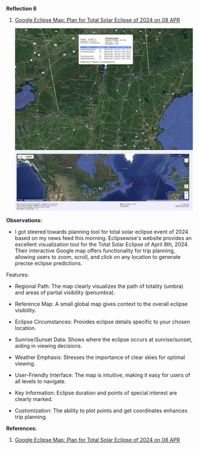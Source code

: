 **Reflection 6**


1. [Google Eclipse Map: Plan for Total Solar Eclipse of 2024 on 08 APR](https://eclipsewise.com/solar/SEgmapx/2001-2100/SE2024Apr08Tgmapx.html)

    ![Figure 1](Week6_Figures/Figure1.png)
    ![Figure 1](Week6_Figures/Figure2.png)


**Observations:**
- I got steered towards planning tool for total solar eclipse event of 2024 based on my news feed this morning. Eclipsewise's website provides an excellent visualization tool for the Total Solar Eclipse of April 8th, 2024. Their interactive Google map offers functionality for trip planning, allowing users to zoom, scroll, and click on any location to generate precise eclipse predictions. 

Features:
- Regional Path: The map clearly visualizes the path of totality (umbra) and areas of partial visibility (penumbra).

- Reference Map: A small global map gives context to the overall eclipse visibility.

- Eclipse Circumstances: Provides eclipse details specific to your chosen location.

- Sunrise/Sunset Data: Shows where the eclipse occurs at sunrise/sunset, aiding in viewing decisions.

- Weather Emphasis: Stresses the importance of clear skies for optimal viewing.

- User-Friendly Interface: The map is intuitive, making it easy for users of all levels to navigate.

- Key Information: Eclipse duration and points of special interest are clearly marked.

- Customization: The ability to plot points and get coordinates enhances trip planning.
    

**References:**

1. [Google Eclipse Map: Plan for Total Solar Eclipse of 2024 on 08 APR](https://eclipsewise.com/solar/SEgmapx/2001-2100/SE2024Apr08Tgmapx.html)

